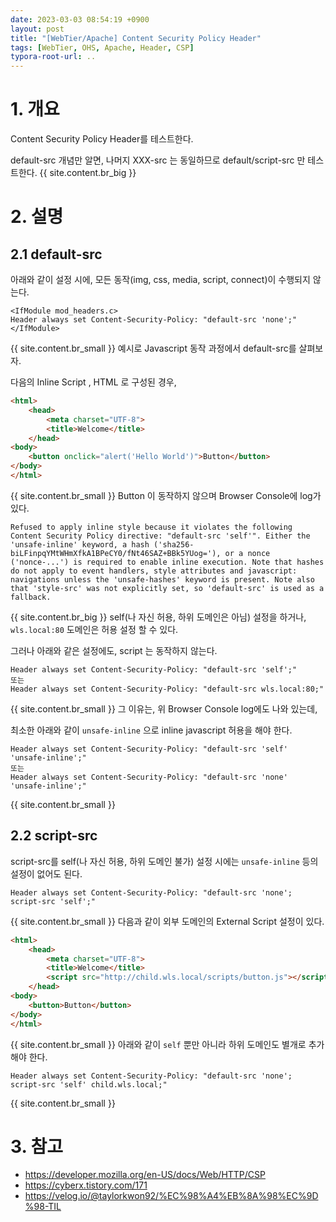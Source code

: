 ```yaml
---
date: 2023-03-03 08:54:19 +0900
layout: post
title: "[WebTier/Apache] Content Security Policy Header"
tags: [WebTier, OHS, Apache, Header, CSP]
typora-root-url: ..
---
```


# 1. 개요

Content Security Policy Header를 테스트한다.

default-src 개념만 알면, 나머지 XXX-src 는 동일하므로 default/script-src 만 테스트한다.
{{ site.content.br_big }}
# 2. 설명

## 2.1 default-src

아래와 같이 설정 시에, 모든 동작(img, css, media, script, connect)이 수행되지 않는다.

```
<IfModule mod_headers.c>
Header always set Content-Security-Policy: "default-src 'none';"
</IfModule>
```
{{ site.content.br_small }}
예시로 Javascript 동작 과정에서 default-src를 살펴보자.

다음의 Inline Script , HTML 로 구성된 경우,

```html
<html>
	<head>
		<meta charset="UTF-8">
		<title>Welcome</title>
	</head>
<body>
	<button onclick="alert('Hello World')">Button</button>
</body>
</html>
```
{{ site.content.br_small }}
Button 이 동작하지 않으며 Browser Console에 log가 있다.

```
Refused to apply inline style because it violates the following Content Security Policy directive: "default-src 'self'". Either the 'unsafe-inline' keyword, a hash ('sha256-biLFinpqYMtWHmXfkA1BPeCY0/fNt46SAZ+BBk5YUog='), or a nonce ('nonce-...') is required to enable inline execution. Note that hashes do not apply to event handlers, style attributes and javascript: navigations unless the 'unsafe-hashes' keyword is present. Note also that 'style-src' was not explicitly set, so 'default-src' is used as a fallback.
```
{{ site.content.br_big }}
self(나 자신 허용, 하위 도메인은 아님) 설정을 하거나, `wls.local:80` 도메인은 허용 설정 할 수 있다.

그러나 아래와 같은 설정에도, script 는 동작하지 않는다.

```
Header always set Content-Security-Policy: "default-src 'self';"
또는
Header always set Content-Security-Policy: "default-src wls.local:80;"
```
{{ site.content.br_small }}
그 이유는, 위 Browser Console log에도 나와 있는데,

최소한 아래와 같이 `unsafe-inline` 으로 inline javascript 허용을 해야 한다.

```
Header always set Content-Security-Policy: "default-src 'self' 'unsafe-inline';"
또는
Header always set Content-Security-Policy: "default-src 'none' 'unsafe-inline';"
```
{{ site.content.br_small }}

## 2.2 script-src

script-src를 self(나 자신 허용, 하위 도메인 불가) 설정 시에는 `unsafe-inline` 등의 설정이 없어도 된다.

```
Header always set Content-Security-Policy: "default-src 'none'; script-src 'self';"
```
{{ site.content.br_small }}
다음과 같이 외부 도메인의 External Script 설정이 있다.

```html
<html>
    <head>
        <meta charset="UTF-8">
        <title>Welcome</title>
        <script src="http://child.wls.local/scripts/button.js"></script>
    </head>
<body>
    <button>Button</button>
</body>
</html>
```
{{ site.content.br_small }}
아래와 같이 `self` 뿐만 아니라 하위 도메인도 별개로 추가 해야 한다.

```
Header always set Content-Security-Policy: "default-src 'none'; script-src 'self' child.wls.local;"
```
{{ site.content.br_small }}

# 3. 참고

- https://developer.mozilla.org/en-US/docs/Web/HTTP/CSP
- https://cyberx.tistory.com/171
- https://velog.io/@taylorkwon92/%EC%98%A4%EB%8A%98%EC%9D%98-TIL
